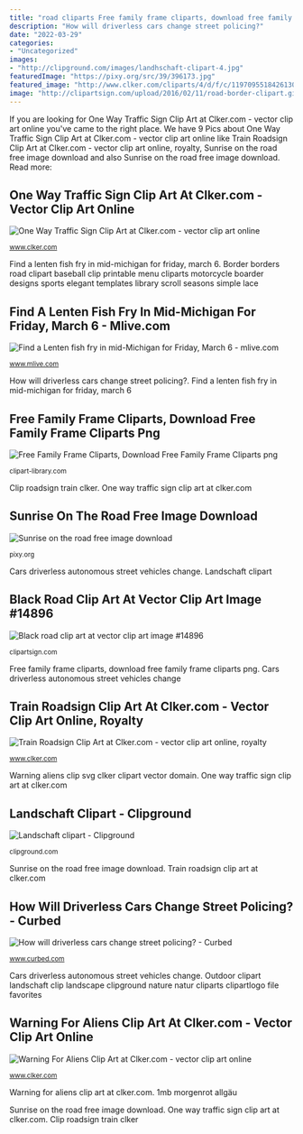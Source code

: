 ```yaml
---
title: "road cliparts Free family frame cliparts, download free family frame cliparts png"
description: "How will driverless cars change street policing?"
date: "2022-03-29"
categories:
- "Uncategorized"
images:
- "http://clipground.com/images/landhschaft-clipart-4.jpg"
featuredImage: "https://pixy.org/src/39/396173.jpg"
featured_image: "http://www.clker.com/cliparts/4/d/f/c/1197095518426130497Leomarc_sign_one_way.svg.hi.png"
image: "http://clipartsign.com/upload/2016/02/11/road-border-clipart.gif"
---
```


If you are looking for One Way Traffic Sign Clip Art at Clker.com - vector clip art online you've came to the right place. We have 9 Pics about One Way Traffic Sign Clip Art at Clker.com - vector clip art online like Train Roadsign Clip Art at Clker.com - vector clip art online, royalty, Sunrise on the road free image download and also Sunrise on the road free image download. Read more:

## One Way Traffic Sign Clip Art At Clker.com - Vector Clip Art Online

![One Way Traffic Sign Clip Art at Clker.com - vector clip art online](http://www.clker.com/cliparts/4/d/f/c/1197095518426130497Leomarc_sign_one_way.svg.hi.png "Train roadsign clip art at clker.com")

<small>www.clker.com</small>

Find a lenten fish fry in mid-michigan for friday, march 6. Border borders road clipart baseball clip printable menu cliparts motorcycle boarder designs sports elegant templates library scroll seasons simple lace

## Find A Lenten Fish Fry In Mid-Michigan For Friday, March 6 - Mlive.com

![Find a Lenten fish fry in mid-Michigan for Friday, March 6 - mlive.com](https://www.mlive.com/resizer/bbOLRlhfgUnSFp4gy-kGaLrVK1U=/1280x0/smart/arc-anglerfish-arc2-prod-advancelocal.s3.amazonaws.com/public/XFGKT7VOWZGEVGSMI6X6HRUKO4.jpg "Fish fry michigan lenten mid friday march mlive bay john columbus st")

<small>www.mlive.com</small>

How will driverless cars change street policing?. Find a lenten fish fry in mid-michigan for friday, march 6

## Free Family Frame Cliparts, Download Free Family Frame Cliparts Png

![Free Family Frame Cliparts, Download Free Family Frame Cliparts png](http://clipart-library.com/img1/1460684.png "Outdoor clipart landschaft clip landscape clipground nature natur cliparts clipartlogo file favorites")

<small>clipart-library.com</small>

Clip roadsign train clker. One way traffic sign clip art at clker.com

## Sunrise On The Road Free Image Download

![Sunrise on the road free image download](https://pixy.org/src/39/396173.jpg "Outdoor clipart landschaft clip landscape clipground nature natur cliparts clipartlogo file favorites")

<small>pixy.org</small>

Cars driverless autonomous street vehicles change. Landschaft clipart

## Black Road Clip Art At Vector Clip Art Image #14896

![Black road clip art at vector clip art image #14896](http://clipartsign.com/upload/2016/02/11/road-border-clipart.gif "1mb morgenrot allgäu")

<small>clipartsign.com</small>

Free family frame cliparts, download free family frame cliparts png. Cars driverless autonomous street vehicles change

## Train Roadsign Clip Art At Clker.com - Vector Clip Art Online, Royalty

![Train Roadsign Clip Art at Clker.com - vector clip art online, royalty](https://www.clker.com/cliparts/e/0/6/1/11954424341747986653ryanlerch_train_roadsign.svg.hi.png "Warning aliens clip svg clker clipart vector domain")

<small>www.clker.com</small>

Warning aliens clip svg clker clipart vector domain. One way traffic sign clip art at clker.com

## Landschaft Clipart - Clipground

![Landschaft clipart - Clipground](http://clipground.com/images/landhschaft-clipart-4.jpg "One way traffic sign clip art at clker.com")

<small>clipground.com</small>

Sunrise on the road free image download. Train roadsign clip art at clker.com

## How Will Driverless Cars Change Street Policing? - Curbed

![How will driverless cars change street policing? - Curbed](https://cdn.vox-cdn.com/thumbor/WEhApH_fdnY-EI6e3iR7c3fmtJ4=/0x1141:6024x4530/1600x900/cdn.vox-cdn.com/uploads/chorus_image/image/53195199/shutterstock_540281299.0.jpg "Cars driverless autonomous street vehicles change")

<small>www.curbed.com</small>

Cars driverless autonomous street vehicles change. Outdoor clipart landschaft clip landscape clipground nature natur cliparts clipartlogo file favorites

## Warning For Aliens Clip Art At Clker.com - Vector Clip Art Online

![Warning For Aliens Clip Art at Clker.com - vector clip art online](https://www.clker.com/cliparts/0/2/2/6/1195422901997731207liftarn_Warning_for_aliens.svg.hi.png "How will driverless cars change street policing?")

<small>www.clker.com</small>

Warning for aliens clip art at clker.com. 1mb morgenrot allgäu

Sunrise on the road free image download. One way traffic sign clip art at clker.com. Clip roadsign train clker
